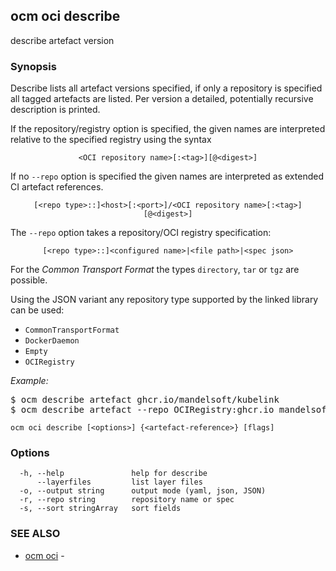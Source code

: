 ## ocm oci describe

describe artefact version

### Synopsis


Describe lists all artefact versions specified, if only a repository is specified
all tagged artefacts are listed.
Per version a detailed, potentially recursive description is printed.


If the repository/registry option is specified, the given names are interpreted
relative to the specified registry using the syntax

<center><code>&lt;OCI repository name>[:&lt;tag>][@&lt;digest>]</code></center>

If no <code>--repo</code> option is specified the given names are interpreted 
as extended CI artefact references.

<center><code>[&lt;repo type>::]&lt;host>[:&lt;port>]/&lt;OCI repository name>[:&lt;tag>][@&lt;digest>]</code></center>

The <code>--repo</code> option takes a repository/OCI registry specification:

<center><code>[&lt;repo type>::]&lt;configured name>|&lt;file path>|&lt;spec json></code></center>

For the *Common Transport Format* the types <code>directory</code>,
<code>tar</code> or <code>tgz</code> are possible.

Using the JSON variant any repository type supported by the 
linked library can be used:
- `CommonTransportFormat`
- `DockerDaemon`
- `Empty`
- `OCIRegistry`


*Example:*
<pre>
$ ocm describe artefact ghcr.io/mandelsoft/kubelink
$ ocm describe artefact --repo OCIRegistry:ghcr.io mandelsoft/kubelink
</pre>


```
ocm oci describe [<options>] {<artefact-reference>} [flags]
```

### Options

```
  -h, --help               help for describe
      --layerfiles         list layer files
  -o, --output string      output mode (yaml, json, JSON)
  -r, --repo string        repository name or spec
  -s, --sort stringArray   sort fields
```

### SEE ALSO

* [ocm oci](ocm_oci.md)	 - 

